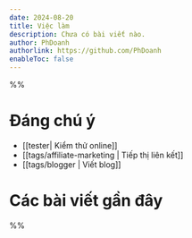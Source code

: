 ```yaml
---
date: 2024-08-20
title: Việc làm
description: Chưa có bài viết nào.
author: PhDoanh
authorlink: https://github.com/PhDoanh
enableToc: false
---
```

%% 
# Đáng chú ý
- [[tester| Kiểm thử online]]
- [[tags/affiliate-marketing | Tiếp thị liên kết]]
- [[tags/blogger | Viết blog]]

# Các bài viết gần đây
 %%